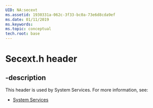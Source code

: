 ```yaml
---
UID: NA:secext
ms.assetid: 1930331a-062c-3f33-bc0a-73e6d8cda9ef
ms.date: 01/11/2019
ms.keywords: 
ms.topic: conceptual
tech.root: base
---
```


# Secext.h header


## -description


This header is used by System Services. For more information, see:

- [System Services](../_base/index.md)

